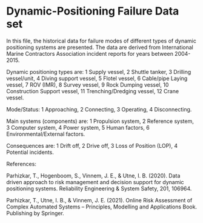 # Dynamic-Positioning Failure Data set
In this file, the historical data for failure modes of different types of dynamic positioning systems are presented. The data are derived from International Marine Contractors Association incident reports for years between 2004-2015.

Dynamic positioning types are: 1 Supply vessel, 2 Shuttle tanker, 3 Drilling vessel/unit, 4 Diving support vessel, 5 Flotel vessel, 6 Cable/pipe Laying vessel, 7 ROV (IMR), 8 Survey vessel, 9 Rock Dumping vessel, 10 Construction Support vessel, 11 Trenching/Dredging vessel, 12 Crane vessel.

Mode/Status: 1 Approaching, 2 Connecting, 3 Operating, 4 Disconnecting.

Main systems (components) are: 1 Propulsion system, 2 Reference system, 3 Computer system, 4 Power system, 5 Human factors, 6 Environmental/External factors.

Consequences are: 1 Drift off, 2 Drive off, 3 Loss of Position (LOP), 4 Potential incidents.



References:

Parhizkar, T., Hogenboom, S., Vinnem, J. E., & Utne, I. B. (2020). Data driven approach to risk management and decision support for dynamic positioning systems. Reliability Engineering & System Safety, 201, 106964.

Parhizkar, T., Utne, I. B., & Vinnem, J. E. (2021). Online Risk Assessment of Complex Automated Systems – Principles, Modelling and Applications Book. Publishing by Springer. 



